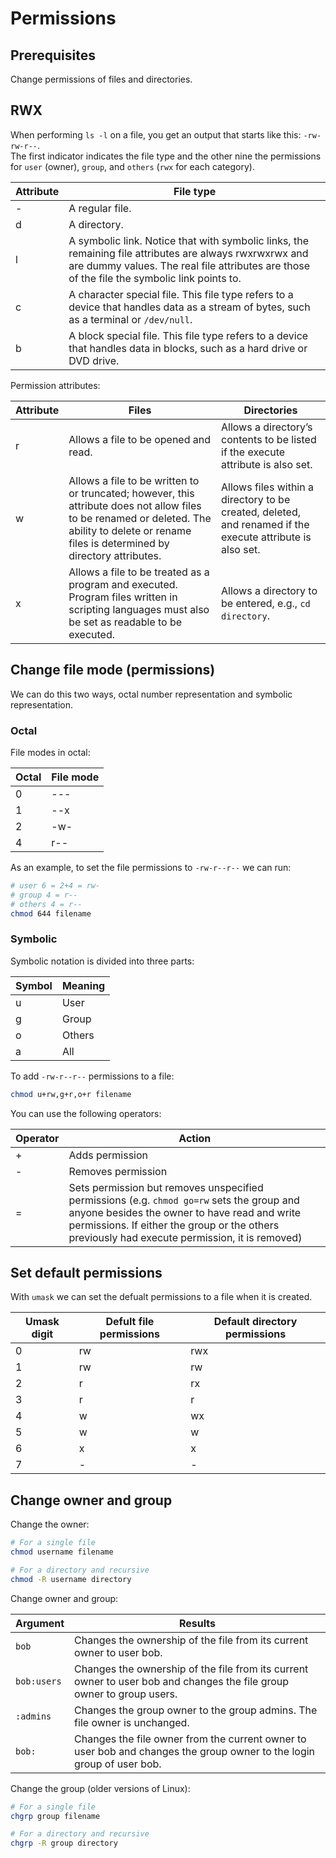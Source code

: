 # Permissions

## Prerequisites

Change permissions of files and directories.

## RWX

When performing `ls -l` on a file, you get an output that starts like this: `-rw-rw-r--`.  
The first indicator indicates the file type and the other nine the permissions for `user` (owner), `group`, and `others` (`rwx` for each category).

|Attribute|File type|
|---|---|
|-|A regular file.|
|d|A directory.|
|l|A symbolic link. Notice that with symbolic links, the remaining file attributes are always rwxrwxrwx and are dummy values. The real file attributes are those of the file the symbolic link points to.|
|c|A character special file. This file type refers to a device that handles data as a stream of bytes, such as a terminal or `/dev/null`.|
|b|A block special file. This file type refers to a device that handles data in blocks, such as a hard drive or DVD drive.|

Permission attributes:

|Attribute|Files|Directories|
|---|---|---|
|r|Allows a file to be opened and read.|Allows a directory’s contents to be listed if the execute attribute is also set.|
|w|Allows a file to be written to or truncated; however, this attribute does not allow files to be renamed or deleted. The ability to delete or rename files is determined by directory attributes.|Allows files within a directory to be created, deleted, and renamed if the execute attribute is also set.|
|x|Allows a file to be treated as a program and executed. Program files written in scripting languages must also be set as readable to be executed.|Allows a directory to be entered, e.g., `cd directory`.|

## Change file mode (permissions)

We can do this two ways, octal number representation and symbolic representation.

### Octal

File modes in octal:

|Octal|File mode|
|---|---|
|0|---|
|1|--x|
|2|-w-|
|4|r--|

As an example, to set the file permissions to `-rw-r--r--` we can run:

```bash
# user 6 = 2+4 = rw-
# group 4 = r--
# others 4 = r--
chmod 644 filename
```

### Symbolic

Symbolic notation is divided into three parts:

|Symbol|Meaning|
|---|---|
|u|User|
|g|Group|
|o|Others|
|a|All|

To add `-rw-r--r--` permissions to a file:

```bash
chmod u+rw,g+r,o+r filename
```

You can use the following operators:

|Operator|Action|
|---|---|
|+|Adds permission|
|-|Removes permission|
|=|Sets permission but removes unspecified permissions (e.g. `chmod go=rw` sets the group and anyone besides the owner to have read and write permissions. If either the group or the others previously had execute permission, it is removed)|

## Set default permissions

With `umask` we can set the defualt permissions to a file when it is created.

|Umask digit|Defult file permissions|Default directory permissions|
|---|---|---|
|0|rw|rwx|
|1|rw|rw|
|2|r|rx|
|3|r|r|
|4|w|wx|
|5|w|w|
|6|x|x|
|7|-|-|

## Change owner and group

Change the owner:

```bash
# For a single file
chmod username filename

# For a directory and recursive
chmod -R username directory
```

Change owner and group:

|Argument|Results|
|---|---|
|`bob`|Changes the ownership of the file from its current owner to user bob.|
|`bob:users`|Changes the ownership of the file from its current owner to user bob and changes the file group owner to group users.|
|`:admins`|Changes the group owner to the group admins. The file owner is unchanged.|
|`bob:`|Changes the file owner from the current owner to user bob and changes the group owner to the login group of user bob.|

Change the group (older versions of Linux):

```bash
# For a single file
chgrp group filename

# For a directory and recursive
chgrp -R group directory
```

